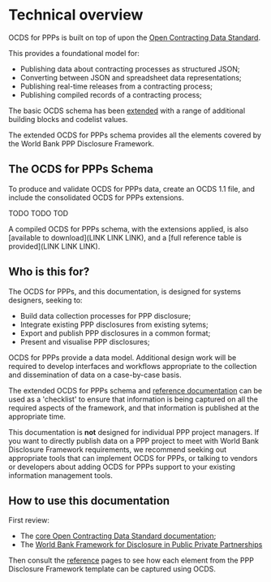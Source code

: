 # Technical overview

OCDS for PPPs is built on top of upon the [Open Contracting Data Standard](http://standard.open-contracting.org).

This provides a foundational model for:

* Publishing data about contracting processes as structured JSON;
* Converting between JSON and spreadsheet data representations;
* Publishing real-time releases from a contracting process;
* Publishing compiled records of a contracting process;

The basic OCDS schema has been [extended](/extensions/) with a range of additional building blocks and codelist values. 

The extended OCDS for PPPs schema provides all the elements covered by the World Bank PPP Disclosure Framework.

## The OCDS for PPPs Schema

To produce and validate OCDS for PPPs data, create an OCDS 1.1 file, and include the consolidated OCDS for PPPs extensions. 

TODO TODO TOD

A compiled OCDS for PPPs schema, with the extensions applied, is also  [available to download](LINK LINK LINK), and a [full reference table is provided](LINK LINK LINK).

## Who is this for?

The OCDS for PPPs, and this documentation, is designed for systems designers, seeking to:

* Build data collection processes for PPP disclosure;
* Integrate existing PPP disclosures from existing sytems;
* Export and publish PPP disclosures in a common format;
* Present and visualise PPP disclosures;

OCDS for PPPs provide a data model. Additional design work will be required to develop interfaces and workflows appropriate to the collection and dissemination of data on a case-by-case basis. 

The extended OCDS for PPPs schema and [reference documentation](reference.md) can be used as a 'checklist' to ensure that information is being captured on all the required aspects of the framework, and that information is published at the appropriate time. 

This documentation is **not** designed for individual PPP project managers. If you want to directly publish data on a PPP project to meet with World Bank Disclosure Framework requirements, we recommend seeking out appropriate tools that can implement OCDS for PPPs, or talking to vendors or developers about adding OCDS for PPPs support to your existing information management tools.

## How to use this documentation

First review:

* The [core Open Contracting Data Standard documentation](http://standard.open-contracting.org/latest/en/getting_started/);
* The [World Bank Framework for Disclosure in Public Private Partnerships](http://www.worldbank.org/en/topic/publicprivatepartnerships/brief/a-framework-for-disclosure-in-public-private-partnership-projects)

Then consult the [reference](reference.md) pages to see how each element from the PPP Disclosure Framework template can be captured using OCDS.

